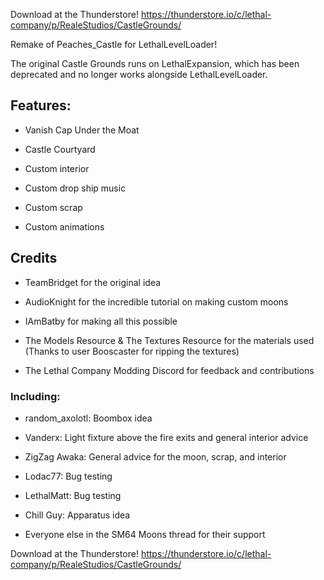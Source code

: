 Download at the Thunderstore! https://thunderstore.io/c/lethal-company/p/RealeStudios/CastleGrounds/

Remake of Peaches_Castle for LethalLevelLoader! 

The original Castle Grounds runs on LethalExpansion, which has been deprecated and no longer works alongside LethalLevelLoader.

## Features:

- Vanish Cap Under the Moat

- Castle Courtyard

- Custom interior

- Custom drop ship music

- Custom scrap

- Custom animations


## Credits

- TeamBridget for the original idea

- AudioKnight for the incredible tutorial on making custom moons

- IAmBatby for making all this possible

- The Models Resource & The Textures Resource for the materials used (Thanks to user Booscaster for ripping the textures)

- The Lethal Company Modding Discord for feedback and contributions

### Including:

- random_axolotl: Boombox idea

- Vanderx: Light fixture above the fire exits and general interior advice

- ZigZag Awaka: General advice for the moon, scrap, and interior

- Lodac77: Bug testing

- LethalMatt: Bug testing

- Chill Guy: Apparatus idea

- Everyone else in the SM64 Moons thread for their support

Download at the Thunderstore! https://thunderstore.io/c/lethal-company/p/RealeStudios/CastleGrounds/
